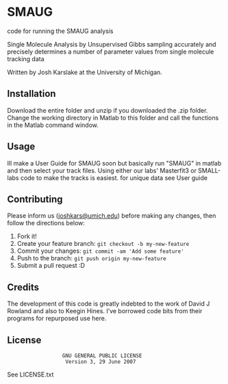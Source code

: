 # SMAUG
code for running the SMAUG analysis 


Single Molecule Analysis by Unsupervised Gibbs sampling accurately and precisely determines a number of parameter values from single molecule tracking data


Written by Josh Karslake at the University of Michigan.

## Installation

Download the entire folder and unzip if you downloaded the .zip folder. Change the working directory in Matlab to this folder and call the functions in the Matlab command window.

## Usage

Ill make a User Guide for SMAUG soon but basically run "SMAUG" in matlab and then select your track files. 
Using either our labs' Masterfit3 or SMALL-labs code to make the tracks is easiest. for unique data see User guide


## Contributing

Please inform us (joshkars@umich.edu) before making any changes, then follow the directions below: 
1. Fork it!
2. Create your feature branch: `git checkout -b my-new-feature`
3. Commit your changes: `git commit -am 'Add some feature'`
4. Push to the branch: `git push origin my-new-feature`
5. Submit a pull request :D

## Credits
The development of this code is greatly indebted to the work of David J Rowland and also to Keegin Hines. 
I’ve borrowed code bits from their programs for repurposed use here.


## License

                      GNU GENERAL PUBLIC LICENSE
                       Version 3, 29 June 2007

  See LICENSE.txt
